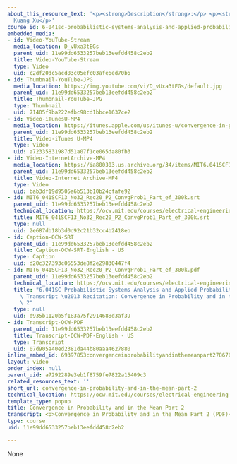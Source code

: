 ```yaml
---
about_this_resource_text: '<p><strong>Description</strong>:</p> <p><strong>Instructor</strong>:
  Kuang Xu</p>'
course_id: 6-041sc-probabilistic-systems-analysis-and-applied-probability-fall-2013
embedded_media:
- id: Video-YouTube-Stream
  media_location: D_vUxa3tEGs
  parent_uid: 11e99dd6533257beb13eefdd458c2eb2
  title: Video-YouTube-Stream
  type: Video
  uid: c2df20dc5acd83c05efc03afe6ed70b6
- id: Thumbnail-YouTube-JPG
  media_location: https://img.youtube.com/vi/D_vUxa3tEGs/default.jpg
  parent_uid: 11e99dd6533257beb13eefdd458c2eb2
  title: Thumbnail-YouTube-JPG
  type: Thumbnail
  uid: 71405f9ba222efbc98cd1bbce1637ce2
- id: Video-iTunesU-MP4
  media_location: https://itunes.apple.com/us/itunes-u/convergence-in-probability/id814580809?i=249378282
  parent_uid: 11e99dd6533257beb13eefdd458c2eb2
  title: Video-iTunes U-MP4
  type: Video
  uid: a72335831987d51a07f1ce065da80fb3
- id: Video-InternetArchive-MP4
  media_location: https://ia800303.us.archive.org/34/items/MIT6.041SCF13/MIT6_041SCF13_No32_Rec20_P2_ConvgProb1_Partef_300k.mp4
  parent_uid: 11e99dd6533257beb13eefdd458c2eb2
  title: Video-Internet Archive-MP4
  type: Video
  uid: bab3df19d9505a6b513b10b24cfafe92
- id: MIT6_041SCF13_No32_Rec20_P2_ConvgProb1_Part_ef_300k.srt
  parent_uid: 11e99dd6533257beb13eefdd458c2eb2
  technical_location: https://ocw.mit.edu/courses/electrical-engineering-and-computer-science/6-041sc-probabilistic-systems-analysis-and-applied-probability-fall-2013/unit-iv/lecture-19/convergence-in-probability-and-in-the-mean-part-2/MIT6_041SCF13_No32_Rec20_P2_ConvgProb1_Part_ef_300k.srt
  title: MIT6_041SCF13_No32_Rec20_P2_ConvgProb1_Part_ef_300k.srt
  type: null
  uid: 2e687db18b3d0d92c21b32cc4b2418eb
- id: Caption-OCW-SRT
  parent_uid: 11e99dd6533257beb13eefdd458c2eb2
  title: Caption-OCW-SRT-English - US
  type: Caption
  uid: d20c327393c06553de8f2e29830447f4
- id: MIT6_041SCF13_No32_Rec20_P2_ConvgProb1_Part_ef_300k.pdf
  parent_uid: 11e99dd6533257beb13eefdd458c2eb2
  technical_location: https://ocw.mit.edu/courses/electrical-engineering-and-computer-science/6-041sc-probabilistic-systems-analysis-and-applied-probability-fall-2013/unit-iv/lecture-19/convergence-in-probability-and-in-the-mean-part-2/MIT6_041SCF13_No32_Rec20_P2_ConvgProb1_Part_ef_300k.pdf
  title: "6.041SC Probabilistic Systems Analysis and Applied Probability, Fall 2013\
    \ Transcript \u2013 Recitation: Convergence in Probability and in the Mean Part\
    \ 2"
  type: null
  uid: d935b1120b5f183a75f2914688d3af39
- id: Transcript-OCW-PDF
  parent_uid: 11e99dd6533257beb13eefdd458c2eb2
  title: Transcript-OCW-PDF-English - US
  type: Transcript
  uid: 07d905a40ed2381da44b80aaa4627880
inline_embed_id: 69397853convergenceinprobabilityandinthemeanpart278670203
layout: video
order_index: null
parent_uid: a7292289e3eb1f8759fe7822a15409c3
related_resources_text: ''
short_url: convergence-in-probability-and-in-the-mean-part-2
technical_location: https://ocw.mit.edu/courses/electrical-engineering-and-computer-science/6-041sc-probabilistic-systems-analysis-and-applied-probability-fall-2013/unit-iv/lecture-19/convergence-in-probability-and-in-the-mean-part-2
template_type: popup
title: Convergence in Probability and in the Mean Part 2
transcript: <p>Convergence in Probability and in the Mean Part 2 (PDF)</p>
type: course
uid: 11e99dd6533257beb13eefdd458c2eb2

---
```

None